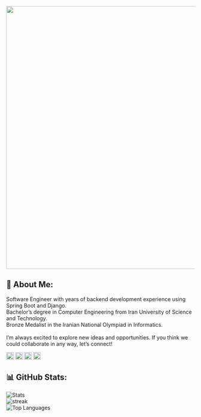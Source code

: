 <p align="center">
  <a href="https://github.com/DenverCoder1/readme-typing-svg"><img src="https://readme-typing-svg.herokuapp.com?center=true&vCenter=true&lines=Hi%2C+I'm+Amirhossein!%F0%9F%A4%98%F0%9F%8F%BF" width="700"></a>
</p>

## 💫 About Me:
Software Engineer with years of backend development experience using Spring Boot and Django.<br>Bachelor’s degree in Computer Engineering from Iran University of Science and Technology.<br>Bronze Medalist in the Iranian National Olympiad in Informatics.<br><br>I’m always excited to explore new ideas and opportunities. If you think we could collaborate in any way, let’s connect!

<a href="https://www.linkedin.com/in/dloneswordsman/"><img alt="Linkedin" title="Linkedin" src="https://img.shields.io/badge/-dloneswordsman-blue?style=flat-square&logo=Linkedin&logoColor=white" height="20"/></a>
<a href="mailto:amirh.khali@gmail.com"><img alt="Gmail" title="Gmail" src="https://img.shields.io/badge/-amirh.khali-c14438?style=flat-square&logo=Gmail&logoColor=white" height="20"/></a>
<a href="https://www.instagram.com/khaaliofficial/"><img alt="Instagram" title="Instagram" src="https://img.shields.io/badge/-khaaliofficial-purple?style=flat-square&logo=instagram&logoColor=white" height="20"/></a>
<a href="https://t.me/DLoneSwordsman"><img alt="Telegram" title="Telegram" src="https://img.shields.io/badge/DLoneSwordsman-2CA5E0?style=flat-square&logo=telegram&logoColor=white" height="20"/></a>

## 📊 GitHub Stats:

<p align="left">
  <img alt="Stats" src="https://github-readme-stats.vercel.app/api?username=AmirH-KHALI&theme=github_dark&hide_border=false&include_all_commits=true&count_private=true"/>
  <br/>
  <img alt="streak" src="https://nirzak-streak-stats.vercel.app/?user=AmirH-KHALI&theme=github_dark&hide_border=false"/>
  <br/>
  <img alt="Top Languages" src="https://github-readme-stats.vercel.app/api/top-langs/?username=AmirH-KHALI&theme=github_dark&hide_border=false&include_all_commits=true&count_private=true&layout=compact"/>
</p>
